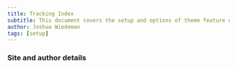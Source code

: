```yaml
---
title: Tracking Index
subtitle: This document covers the setup and options of theme feature described in the article title
author: Joshua Wiedeman
tags: [setup]
---
```


### Site and author details
